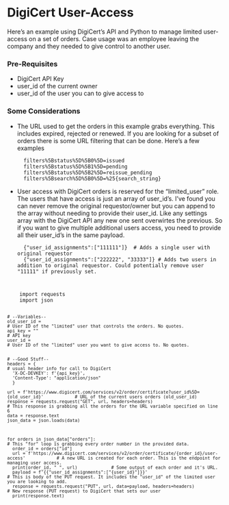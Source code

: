 <h1 id="digicert-user-access">DigiCert User-Access</h1>
<p>Here’s an example using DigiCert’s API and Python to manage limited user-access on a set of orders. Case usage was an employee leaving the company and they needed to give control to another user.</p>
<h3 id="pre-requisites">Pre-Requisites</h3>
<ul>
<li>DigiCert API Key</li>
<li>user_id of the current owner</li>
<li>user_id of the user you can to give access to</li>
</ul>
<h3 id="some-considerations">Some Considerations</h3>
<ul>
<li>
<p>The URL used to get the orders in this example grabs everything. This includes expired, rejected or renewed. If you are looking for a subset of orders there is some URL filtering that can be done. Here’s a few examples</p>
<pre><code>  filters%5Bstatus%5D%5B0%5D=issued
  filters%5Bstatus%5D%5B1%5D=pending
  filters%5Bstatus%5D%5B2%5D=reissue_pending
  filters%5Bsearch%5D%5B0%5D=%25{search_string}
</code></pre>
</li>
<li>
<p>User access with DigiCert orders is reserved for the “limited_user” role. The users that have access is just an array of user_id’s. I’ve found you can never remove the original requestor/owner but you can append to the array without needing to provide their user_id. Like any settings array with the DigiCert API any new one sent overwirtes the previous. So if you want to give multiple additional users access, you need to provide all their user_id’s in the same payload.</p>
<pre><code>  {"user_id_assignments":["111111"]}  # Adds a single user with  original requestor
  {"user_id_assignments":["222222", "33333"]} # Adds two users in addition to original requestor. Could potentially remove user "11111" if previously set. 
</code></pre>
</li>
</ul>
<h1 id="section"></h1>
<pre><code>    import requests  
	import json  
	  
	# --Variables--  
	old_user_id = 																						# User ID of the "limited" user that controls the orders. No quotes.  
	api_key = "" 																						# API key  
	user_id = 																							# User ID of the "limited" user you want to give access to. No quotes.  
	  
	  
	# --Good Stuff--  
	headers = { 																						# usual header info for call to DigiCert  
	  'X-DC-DEVKEY': f'{api_key}',  
	  'Content-Type': "application/json"  
	  }  
	  
	url = f'https://www.digicert.com/services/v2/order/certificate?user_id%5D={old_user_id}' 			# URL of the current users orders (old_user_id)   
	response = requests.request("GET", url, headers=headers) 											# This response is grabbing all the orders for the URL variable specified on line 6  
	data = response.text  
	json_data = json.loads(data)  
	  
	  
	  
	for orders in json_data["orders"]: 																	# This "for" loop is grabbing every order number in the provided data.  
	  order_id = orders["id"]  
	  url = f'https://www.digicert.com/services/v2/order/certificate/{order_id}/user-access' 			# A new URL is created for each order. This is the endpoint for managing user access.  
	  print(order_id, " ", url) 			# Some output of each order and it's URL.  
	  payload = f'{{"user_id_assignments":["{user_id}"]}}' 												# This is body of the PUT request. It includes the "user_id" of the limited user you are looking to add.  
	  response = requests.request("PUT", url, data=payload, headers=headers) 							# New response (PUT request) to DigiCert that sets our user  
	  print(response.text)
</code></pre>

